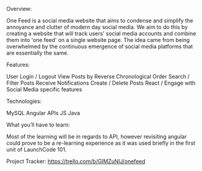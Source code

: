 Overview:

One Feed is a social media website that aims to condense and simplify the annoyance and clutter of modern day social media. We aim to do this by creating a website that will track users' social media accounts and combine them into 'one feed' on a single website page. The idea came from being overwhelmed by the continuous emergence of social media platforms that are essentially the same.

Features:

User Login / Logout
View Posts by Reverse Chronological Order
Search / Filter Posts
Receive Notifications
Create / Delete Posts
React / Engage with Social Media specific features

Technologies:

MySQL
Angular
APIs
JS
Java

What you’ll have to learn:

Most of the learning will be in regards to API, however revisiting angular could prove to be a re-learning experience as it was used briefly in the first unit of LaunchCode 101.

Project Tracker: https://trello.com/b/GIMZuNlJ/onefeed